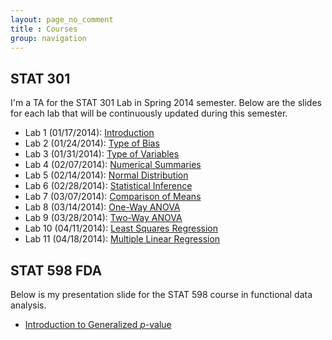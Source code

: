 ```yaml
---
layout: page_no_comment
title : Courses
group: navigation
---
```


## STAT 301
I'm a TA for the STAT 301 Lab in Spring 2014 semester. Below are the slides for each lab that will be continuously updated during this semester.

- Lab 1 (01/17/2014): [Introduction](http://statr.me/courses/stat301/lab1/)
- Lab 2 (01/24/2014): [Type of Bias](http://statr.me/courses/stat301/lab2/)
- Lab 3 (01/31/2014): [Type of Variables](http://statr.me/courses/stat301/lab3/)
- Lab 4 (02/07/2014): [Numerical Summaries](http://statr.me/courses/stat301/lab4/)
- Lab 5 (02/14/2014): [Normal Distribution](http://statr.me/courses/stat301/lab5/)
- Lab 6 (02/28/2014): [Statistical Inference](http://statr.me/courses/stat301/lab6/)
- Lab 7 (03/07/2014): [Comparison of Means](http://statr.me/courses/stat301/lab7/)
- Lab 8 (03/14/2014): [One-Way ANOVA](http://statr.me/courses/stat301/lab8/)
- Lab 9 (03/28/2014): [Two-Way ANOVA](http://statr.me/courses/stat301/lab9/)
- Lab 10 (04/11/2014): [Least Squares Regression](http://statr.me/courses/stat301/lab10/)
- Lab 11 (04/18/2014): [Multiple Linear Regression](http://statr.me/courses/stat301/lab11/)

## STAT 598 FDA
Below is my presentation slide for the STAT 598 course in functional data analysis.

- [Introduction to Generalized $p$-value](http://statr.me/courses/stat598fda/gpvalue.pdf)


